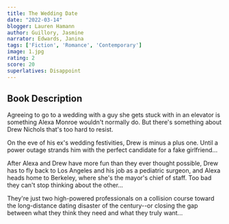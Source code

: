 ```yaml
---
title: The Wedding Date
date: "2022-03-14"
blogger: Lauren Hamann
author: Guillory, Jasmine
narrator: Edwards, Janina
tags: ['Fiction', 'Romance', 'Contemporary']
image: 1.jpg
rating: 2
score: 20
superlatives: Disappoint
---
```



## Book Description

Agreeing to go to a wedding with a guy she gets stuck with in an elevator is something Alexa Monroe wouldn't normally do. But there's something about Drew Nichols that's too hard to resist.

On the eve of his ex's wedding festivities, Drew is minus a plus one. Until a power outage strands him with the perfect candidate for a fake girlfriend...

After Alexa and Drew have more fun than they ever thought possible, Drew has to fly back to Los Angeles and his job as a pediatric surgeon, and Alexa heads home to Berkeley, where she's the mayor's chief of staff. Too bad they can't stop thinking about the other...

They're just two high-powered professionals on a collision course toward the long-distance dating disaster of the century--or closing the gap between what they think they need and what they truly want...
